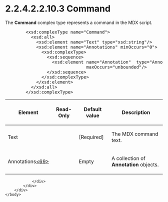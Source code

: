 <html dir="LTR" xmlns:mshelp="http://msdn.microsoft.com/mshelp" xmlns:ddue="http://ddue.schemas.microsoft.com/authoring/2003/5" xmlns:xlink="http://www.w3.org/1999/xlink" xmlns:tool="http://www.microsoft.com/tooltip">
    <head>
        <meta http-equiv="Content-Type" content="text/html; CHARSET=utf-8"></meta>
        <meta name="save" content="history"></meta>
        <title>2.2.4.2.2.10.3 Command</title>
        <xml>
            <mshelp:toctitle title="2.2.4.2.2.10.3 Command"></mshelp:toctitle>
            <mshelp:rltitle title="[MS-SSAS]: Command"></mshelp:rltitle>
            <mshelp:keyword index="A" term="34caed3b-4fdd-4095-b389-7a124dd8270d"></mshelp:keyword>
            <mshelp:attr name="DCSext.ContentType" value="open specification"></mshelp:attr>
            <mshelp:attr name="AssetID" value="34caed3b-4fdd-4095-b389-7a124dd8270d"></mshelp:attr>
            <mshelp:attr name="TopicType" value="kbRef"></mshelp:attr>
            <mshelp:attr name="DCSext.Title" value="[MS-SSAS]: Command" />
        </xml>
    </head>
    <body>
        <div id="header">
            <h1 class="heading">2.2.4.2.2.10.3 Command</h1>
        </div>
        <div id="mainSection">
            <div id="mainBody">
                <div id="allHistory" class="saveHistory"></div>
                <div id="sectionSection0" class="section" name="collapseableSection">
                    

<p>The <b>Command</b> complex type represents a command in the
MDX script.</p>

<dl>
<dd>
<div><pre>   &lt;xsd:complexType name=&quot;Command&quot;&gt;
     &lt;xsd:all&gt;
       &lt;xsd:element name=&quot;Text&quot; type=&quot;xsd:string&quot;/&gt;
       &lt;xsd:element name=&quot;Annotations&quot; minOccurs=&quot;0&quot;&gt;
         &lt;xsd:complexType&gt;
           &lt;xsd:sequence&gt;
             &lt;xsd:element name=&quot;Annotation&quot;  type=&quot;Annotation&quot; minOccurs=&quot;0&quot;
                          maxOccurs=&quot;unbounded&quot;/&gt;
           &lt;/xsd:sequence&gt;
         &lt;/xsd:complexType&gt;
       &lt;/xsd:element&gt; 
     &lt;/xsd:all&gt;
   &lt;/xsd:complexType&gt;
</pre></div>
</dd></dl>

<table>
 <thead>
  <tr>
   <th>
   <p>Element</p>
   </th>
   <th>
   <p>Read-Only</p>
   </th>
   <th>
   <p>Default value</p>
   </th>
   <th>
   <p>Description</p>
   </th>
  </tr>
 </thead>
 <tr>
  <td>
  <p>Text</p>
  </td>
  <td>
  <p> </p>
  </td>
  <td>
  <p>[Required]</p>
  </td>
  <td>
  <p>The MDX command text.</p>
  </td>
 </tr>
 <tr>
  <td>
  <p>Annotations<a id="Appendix_A_Target_69"></a><a href="b9ac4859-2662-44ca-b131-9addd8b953dc.md#Appendix_A_69" aria-label="Product behavior note 69">&lt;69&gt;</a></p>
  </td>
  <td>
  <p> </p>
  </td>
  <td>
  <p>Empty</p>
  </td>
  <td>
  <p>A collection of <b>Annotation</b> objects.</p>
  </td>
 </tr>
</table>

<p> </p>


                </div>
            </div>
        </div>
    </body>
</html>